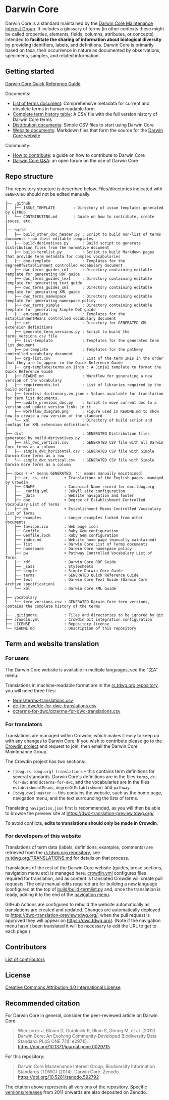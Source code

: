 # Darwin Core

Darwin Core is a standard maintained by the [Darwin Core Maintenance Interest Group](https://www.tdwg.org/standards/dwc/#maintenance%20group). It includes a glossary of terms (in other contexts these might be called properties, elements, fields, columns, attributes, or concepts) intended to **facilitate the sharing of information about biological diversity** by providing identifiers, labels, and definitions. Darwin Core is primarily based on taxa, their occurrence in nature as documented by observations, specimens, samples, and related information.

## Getting started

[Darwin Core Quick Reference Guide](https://dwc.tdwg.org/terms/)

Documents:

- [List of terms document](https://dwc.tdwg.org/list/): Comprehensive metadata for current and obsolete terms in human readable form
- [Complete term history table](vocabulary/term_versions.csv): A CSV file with the full version history of Darwin Core terms
- [Distribution documents](dist/): Simple CSV files to start using Darwin Core
- [Website documents](docs/): Markdown files that form the source for the [Darwin Core website](https://dwc.tdwg.org/)

Community:

- [How to contribute](.github/CONTRIBUTING.md): a guide on how to contribute to Darwin Core
- [Darwin Core Q&A](https://github.com/tdwg/dwc-qa): an open forum on the use of Darwin Core

## Repo structure

The repository structure is described below. Files/directories indicated with `GENERATED` should not be edited manually.

```
├── .github
│   ├── ISSUE_TEMPLATE        : Directory of issue templates generated by GitHub
│   └── CONTRIBUTING.md       : Guide on how to contribute, create issues, etc.
│
├── build
│   ├── build_other_doc_header.py : Script to build non-list of terms documents from their editable templates
│   ├── build-derivatives.py      : Build script to generate distribution files from the normative document
│   ├── build-termlist.py         : Script to build Markdown pages that provide term metadata for complex vocabularies
│   ├── doe-template              : Templates for the degreeOfEstablishment controlled vocabulary document
│   ├── dwc_terms_guides_rdf      : Directory containing editable template for generating RDF guide
│   ├── dwc_terms_guides_text     : Directory containing editable template for generating text guide
│   ├── dwc_terms_guides_xml      : Directory containing editable template for generating XML guide
│   ├── dwc_terms_namespace       : Directory containing editable template for generating namespace policy
│   ├── dwc_terms_simple          : Directory containing editable template for generating Simple DwC guide
│   ├── em-template               : Templates for the establishmentMeans controlled vocabulary document
│   ├── ext                       : Directory for GENERATED XML extension definitions
│   ├── generate_term_versions.py : Script to build the terms_versions.csv file
│   ├── list-template             : Templates for the generated term list document
│   ├── pw-template               : Templates for the pathway controlled vocabulary document
│   ├── qrg-list.csv              : List of the term IRIs in the order that they are to appear in the Quick Reference Guide
│   ├── qrg-template/terms.en.jinja : A Jinja2 template to format the Quick Reference Guide
│   ├── README.md                 : Workflow for generating a new version of the vocabulary
│   ├── requirements.txt          : List of libraries required by the build scripts
│   ├── termlist-dictionary.en.json : Values available for translation for term list documents.
│   ├── update_previous_doc.py    : Script to move current doc to a version and update version links in it
│   ├── workflow_diagram.png      : Figure used in README.md to show how to create a new version of the standard
│   └── xml                       : Directory of build script and configs for XML extension definitions
│
├── dist                          : GENERATED Distribution files generated by build-derivatives.py
│   ├── all_dwc_vertical.csv      : GENERATED CSV file with all Darwin Core terms as a column
│   ├── simple_dwc_horizontal.csv : GENERATED CSV file with Simple Darwin Core terms as a row
│   └── simple_dwc_vertical.csv   : GENERATED CSV file with Simple Darwin Core terms as a column
│
├── docs ('+' means GENERATED, ':' means manually maintained)
│   ├── ar, cs, etc       + Translations of the English pages, managed by Crowdin
│   ├── CNAME             : Canonical Name record for dwc.tdwg.org
│   ├── _config.yml       : Jekyll site configuration
│   ├── _data             : Website navigation and footer
│   ├── doe               + Degree of Establishment Controlled Vocabulary List of Terms
│   ├── em                + Establishment Means Controlled Vocabulary List of Terms
│   ├── examples          : Longer examples linked from other documents
│   ├── favicon.ico       : Web page icon
│   ├── Gemfile           : Ruby Gem configuration
│   ├── Gemfile.lock      : Ruby Gem configuration
│   ├── index.md          : Website home page (manually maintained)
│   ├── list              + Darwin Core List of Terms documents
│   ├── namespace         : Darwin Core namespace policy
│   ├── pw                + Pathway Controlled Vocabulary List of Terms
│   ├── rdf               : Darwin Core RDF Guide
│   ├── _sass             : Stylesheets
│   ├── simple            : Simple Darwin Core Guide
│   ├── terms             + GENERATED Quick Reference Guide
│   ├── text              : Darwin Core Text Guide (Darwin Core Archive specification)
│   └── xml               : Darwin Core XML Guide
│
├── vocabulary
│   └── term_versions.csv : GENERATED Darwin Core term versions, contains the complete history of the terms
│
├── .gitignore            : Files and directories to be ignored by git
├── crowdin.yml           : Crowdin Git integration configuration
├── LICENSE               : Repository license
└── README.md             : Description of this repository
```

## Term and website translation

### For users

The Darwin Core website is available in multiple languages, see the "文A" menu.

Translations in machine-readable format are in the [rs.tdwg.org repository](https://github.com/tdwg/rs.tdwg.org), you will need three files:

* [terms/terms-translations.csv](https://github.com/tdwg/rs.tdwg.org/blob/master/terms/terms-translations.csv)
* [dc-for-dwc/dc-for-dwc-translations.csv](https://github.com/tdwg/rs.tdwg.org/blob/master/dc-for-dwc/dc-for-dwc-translations.csv)
* [dcterms-for-dwc/dcterms-for-dwc-translations.csv](https://github.com/tdwg/rs.tdwg.org/blob/master/dcterms-for-dwc/dcterms-for-dwc-translations.csv)

### For translators

Translations are managed within Crowdin, which makes it easy to keep up with any changes to Darwin Core.  If you wish to contribute please go to the [Crowdin project](https://crowdin.com/project/darwin-core) and request to join, then email the Darwin Core Maintenance Group.

The Crowdin project has two sections:

* `[tdwg.rs.tdwg.org] translations` – this contains term definitions for several standards.  Darwin Core's definitions are in the files `terms`, `dc-for-dwc` and `dcterms-for-dwc`, and the vocabularies are in the files `establishmentMeans`, `degreeOfEstablishment` and `pathway`.
* `[tdwg.dwc] master` — this contains the website, such as the home page, navigation menu, and the text surrounding the lists of terms.

Translating `navigation.json` first is recommended, as you will then be able to browse the preview site at https://dwc-translation-preview.tdwg.org/.

To avoid conflicts, **edits to translations should only be made in Crowdin**.

### For developers of this website

Translations of term data (labels, definitions, examples, comments) are retrieved from the [rs.tdwg.org repository](https://github.com/tdwg/rs.tdwg.org), see [rs.tdwg.org/TRANSLATIONS.md](https://github.com/tdwg/rs.tdwg.org/blob/master/TRANSLATIONS.md) for details on that process.

Translations of the rest of the Darwin Core website (guides, prose sections, navigation menu etc) is managed here.  [crowdin.yml](crowdin.yml) configures files required for translation, and as content is translated Crowdin will create pull requests.  The only manual edits required are for building a new language (configured at the top of [build/build-termlist.py](build/build-termlist.py) and, once the translation is ready, adding it to the end of the [navigation menu](docs/_data/navigation.json).

GitHub Actions are configured to rebuild the website automatically as translations are created and updated.  Changes are automatically deployed to https://dwc-translation-preview.tdwg.org/, when the pull request is approved they will appear on https://dwc.tdwg.org/.  (Note if the navigation menu hasn't been translated it will be necessary to edit the URL to get to each page.)

## Contributors

[List of contributors](https://github.com/tdwg/dwc/contributors)

## License

[Creative Commons Attribution 4.0 International License](http://creativecommons.org/licenses/by/4.0/)

## Recommended citation

For Darwin Core in general, consider the peer-reviewed article on Darwin Core:

> Wieczorek J, Bloom D, Guralnick R, Blum S, Döring M, et al. (2012) Darwin Core: An Evolving Community-Developed Biodiversity Data Standard. PLoS ONE 7(1): e29715. https://doi.org/10.1371/journal.pone.0029715

For this repository:

> Darwin Core Maintenance Interest Group, Biodiversity Information Standards (TDWG) (2014). Darwin Core. Zenodo. https://doi.org/10.5281/zenodo.592792

The citation above represents all versions of the repository. Specific [versions/releases](https://github.com/tdwg/dwc/releases) from 2011 onwards are also deposited on Zenodo.
